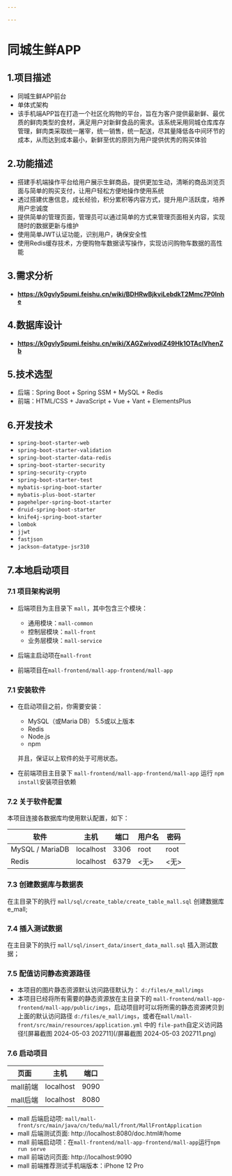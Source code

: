 ```yaml
---

---
```


# 同城生鲜APP

## 1.项目描述
- 同城生鲜APP前台
- 单体式架构
- 该手机端APP旨在打造一个社区化购物的平台，旨在为客户提供最新鲜、最优质的鲜肉类型的食材，满足用户对新鲜食品的需求。该系统采用同城仓库库存管理，鲜肉类采取统一屠宰，统一销售，统一配送，尽其量降低各中间环节的成本，从而达到成本最小，新鲜至优的原则为用户提供优秀的购买体验
## 2.功能描述

- 搭建手机端操作平台给用户展示生鲜商品，提供更加生动，清晰的商品浏览页面与简单的购买支付，让用户轻松方便地操作使用系统
- 透过搭建优惠信息，成长经验，积分累积等内容方式，提升用户活跃度，培养用户忠诚度
- 提供简单的管理页面，管理员可以通过简单的方式来管理页面相关内容，实现随时的数据更新与维护
- 使用简单JWT认证功能，识别用户，确保安全性  
- 使用Redis缓存技术，方便购物车数据读写操作，实现访问购物车数据的高性能

## 3.需求分析

- #### https://k0gvly5pumi.feishu.cn/wiki/BDHRwBjkviLebdkT2Mmc7P0Inhe

## 4.数据库设计

- #### https://k0gvly5pumi.feishu.cn/wiki/XAGZwivodiZ49Hk1OTAclVhenZb

## 5.技术选型
- 后端：Spring Boot + Spring SSM + MySQL + Redis
- 前端：HTML/CSS + JavaScript + Vue + Vant + ElementsPlus

## 6.开发技术

- `spring-boot-starter-web`
- `spring-boot-starter-validation`
- `spring-boot-starter-data-redis`
- `spring-boot-starter-security`
- `spring-security-crypto`
- `spring-boot-starter-test`
- `mybatis-spring-boot-starter`
- `mybatis-plus-boot-starter`
- `pagehelper-spring-boot-starter`
- `druid-spring-boot-starter`
- `knife4j-spring-boot-starter`
- `lombok`
- `jjwt`
- `fastjson`
- `jackson-datatype-jsr310`

## 7.本地启动项目

### 7.1 项目架构说明

- 后端项目为主目录下 `mall`，其中包含三个模块：
  - 通用模块：`mall-common`
  - 控制层模块：`mall-front`
  - 业务层模块：`mall-service`

- 后端主启动项在`mall-front`
- 前端项目在`mall-frontend/mall-app-frontend/mall-app`

### 7.1 安装软件

- 在启动项目之前，你需要安装：

  - MySQL（或Maria DB） 5.5或以上版本
  - Redis
  - Node.js
  - npm

  并且，保证以上软件的处于可用状态。

- 在前端项目主目录下 `mall-frontend/mall-app-frontend/mall-app` 运行 `npm install`安装项目依赖

### 7.2 关于软件配置

本项目连接各数据库均使用默认配置，如下：

| 软件            | 主机      | 端口 | 用户名 | 密码 |
| --------------- | --------- | ---- | ------ | ---- |
| MySQL / MariaDB | localhost | 3306 | root   | root |
| Redis           | localhost | 6379 | <无>   | <无> |

### 7.3 创建数据库与数据表

在主目录下的执行 `mall/sql/create_table/create_table_mall.sql` 创建数据库 e_mall;

### 7.4 插入测试数据

在主目录下的执行 `mall/sql/insert_data/insert_data_mall.sql` 插入测试数据；

### 7.5 配值访问静态资源路径

- 本项目的图片静态资源默认访问路径默认为： `d:/files/e_mall/imgs`
- 本项目已经将所有需要的静态资源放在主目录下的 `mall-frontend/mall-app-frontend/mall-app/public/imgs`，启动项目时可以将所需的静态资源拷贝到上面的默认访问路径 `d:/files/e_mall/imgs`，或者在`mall/mall-front/src/main/resources/application.yml` 中的 `file-path`自定义访问路径![屏幕截图 2024-05-03 202711](/屏幕截图 2024-05-03 202711.png)

### 7.6 启动项目

| 页面     | 主机      | 端口 |
| -------- | --------- | ---- |
| mall前端 | localhost | 9090 |
| mall后端 | localhost | 8080 |

- mall 后端启动项: `mall/mall-front/src/main/java/cn/tedu/mall/front/MallFrontApplication`
- mall 后端测试页面: http://localhost:8080/doc.html#/home
- mall 前端启动项：在`mall-frontend/mall-app-frontend/mall-app`运行`npm run serve`
- mall 前端访问页面: http://localhost:9090
- mall 前端推荐测试手机端版本：iPhone 12 Pro
